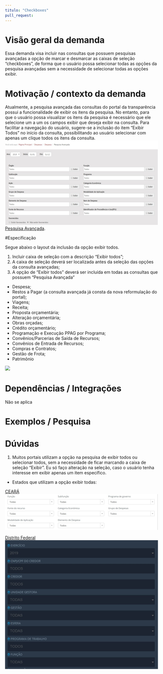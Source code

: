 ```yaml
---
titulo: "Checkboxes"
pull_request: 
---
```

  
  
# Visão geral da demanda
  
Essa demanda visa incluir nas consultas que possuem pesquisas avançadas a opção de marcar e desmarcar as caixas de seleção “checkboxes”, de forma que o usuário possa selecionar todas as opções da pesquisa avançadas sem a necessidade de selecionar todas as opções exibir.


# Motivação / contexto da demanda

Atualmente, a pesquisa avançada das consultas do portal da transparência possui a funcionalidade de exibir os itens da pesquisa. No entanto, para que o usuário possa visualizar os itens da pesquisa é necessário que ele selecione um a um os campos exibir que deseja exibir na consulta.
Para facilitar a navegação do usuário, sugere-se a inclusão do item “Exibir Todos” no início da consulta, possibilitando ao usuário selecionar com apenas um clique todos os itens da consulta.
![](static/pesquisa_avancada.jpg)
[Pesquisa Avançada]( http://transparencia.mg.gov.br/despesa-estado/despesa/despesa-pesquisa-avancada).


#Especificação

Segue abaixo o layout da inclusão da opção exibir todos.
1.	Incluir caixa de seleção com a descrição “Exibir todos”;
2.	A caixa de seleção deverá ser localizada antes da seleção das opções da consulta avançadas;
3.	A opção de “Exibir todos” deverá ser incluída em todas as consultas que possuem “Pesquisa Avançada”
- Despesa;
- Restos a Pagar (a consulta avançada já consta da nova reformulação do portal);
- Viagens;
- Receita;
- Proposta orçamentária;
- Alteração orçamentária;
- Obras orçadas;
- Crédito orçamentário;
- Programação e Execução PPAG por Programa;
- Convênios/Parcerias de Saída de Recursos;
- Convênios de Entrada de Recursos;
- Compras e Contratos;
- Gestão de Frota;
- Patrimônio

![](static/exibir_todos.jpg)


# Dependências / Integrações
Não se aplica


# Exemplos / Pesquisa



# Dúvidas

1.	Muitos portais utilizam a opção na pesquisa de exibir todos ou selecionar todos, sem a necessidade de ficar marcando a caixa de seleção “Exibir”.
Eu só faço alteração na seleção, caso o usuário tenha interesse em exibir apenas um item específico.

- Estados que utilizam a opção exibir todas:

[CEARÁ](https://cearatransparente.ce.gov.br/portal-da-transparencia/despesas/despesas-do-poder-executivo?locale=pt-BR&__=__)
![](static/ceara.jpg)

[Distrito Federal](http://www.transparencia.df.gov.br/#/despesas/credor)
![](static/distrito_federal.jpg)

